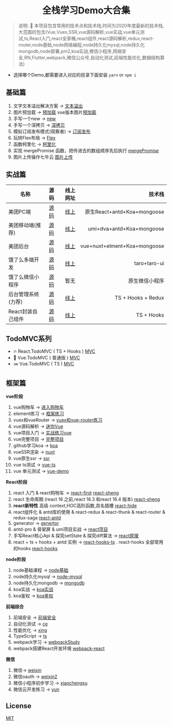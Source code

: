 <div align="center">

#  全栈学习Demo大合集

</div>

> 说明: :100: 本项目包含常用的技术点和技术栈,时间为2020年度最新的技术栈,大范围的包含(Vue,Vuex,SSR,vue源码解析,vue实战,vue单元测试,ts,React入门,react全家桶,react组件,react源码解析,redux,react-router,node基础,node网络编程,node持久化mysql,node持久化mongodb,node部署,pm2,koa实战,微信小程序,网络安全,RN,Flutter,webpack,微信公众号,自动化测试,前端性能优化,数据结构算法)

* 选择哪个Demo,都需要进入对应的目录下面安装 `yarn` or `npm i`

## 基础篇

1. 文字文本溢出解决方案 -> [文本溢出](/base/wen/index.html)
2. 图片预加载 -> [预加载](/base/yu/index.html)  vue版本图片[预加载](/base/yu/index.vue)
3. 手写一个new -> [new](/base/new/index.html)
4. 手写一个深拷贝 -> [深拷贝](/base/shen/index.html)
5. 模拟订阅发布模式(观察者) -> [订阅发布](/base/ding/index.html)
6. 玩转Flex布局 -> [Flex](/base/flex/index.html)
7. 函数柯里化 -> [柯里化](/base/ke/index.js)
8. 实现 mergePromise 函数，把传进去的数组顺序先后执行 [mergePromise](/base/mergePromise/index.js)
9. 图片上传操作七牛云 [图片上传](/base/file/README.md)
 
## 实战篇

| 名称                |                        源码                        |                                                                  线上网址 |                       技术栈 |
| ------------------- | :------------------------------------------------: | ------------------------------------------------------------------------: | ---------------------------: |
| 美团PC端            |   [源码](https://github.com/2662419405/meituan)    |                                           [线上](http://mt.shtodream.cn/) |  原生React+antd+Koa+mongoose |
| 美团移动端(推荐)    |  [源码](https://github.com/2662419405/meituanAn)   |                                        [线上](http://react.shtodream.cn/) |    umi+dva+antd+Koa+mongoose |
| 美团后台            | [源码](https://github.com/2662419405/meituanBack)  |                                     [线上](http://vue.shtodream.cn/login) | vue+nuxt+elment+Koa+mongoose |
| 饿了么多端开发      | [源码](https://github.com/2662419405/meituan-taro) |                                         [线上](http://taro.shtodream.cn/) |                 taro+taro-ui |
| 饿了么微信小程序    |  [源码](https://github.com/2662419405/meituanWx)   |                                                                      暂无 |               原生微信小程序 |
| 后台管理系统 (力荐) | [源码](https://github.com/2662419405/react_admin)  |                                         [线上](http://hooks.shtodream.cn) |           TS + Hooks + Redux |
| React封装自己组件   |   [源码](https://github.com/2662419405/sh-react)   | [线上](http://2pz8cm.coding-pages.com/?path=/story/welcome-page--welcome) |                   TS + Hooks |

## TodoMVC系列

* 🔥 React.TodoMVC ( TS + Hooks ) [MVC](/react-mvc)
* 🐠 Vue.TodoMVC ( 普通版 ) [MVC](vue-mvc)
* ✂️ Vue.TodoMVC ( TS ) [MVC](vue-ts-mvc)

## 框架篇

**vue阶段**

1. vue购物车 -> [进入购物车](/shop)  
2. element练习 -> [框架练习](/login-element)
3. vuex和vueRouter -> [vuex和vue-router练习](/vuexrouter)
4. vue源码解析 -> [迷你Vue](/迷你vue)
5. vue项目入门 -> [实战练习vue](/vue-mart)
6. vue完整项目 -> [完整项目](/vue-mart2)
7. github学习koa -> [koa](/koaGithub)
8. vueSSR渲染 -> [nuxt](/nuxt)
9.  vue原生ssr ->  [ssr](/ssr)
10. vue ts测试 -> [vue-ts](/vue-ts)
11. vue 单元测试 -> [vue-demo](/ts-demo)

**React阶段**

1. react 入门 & react购物车 -> [react-first](/react-first) [react-sheng](/react-sheng)
2.  react 生命周期 (react 16 之前,react 16.3 和react 16.4 版本) [react-sheng](/react-sheng)
3. **react新特性** 高级 context,HOC高阶函数,具名插槽 [react-hide](/react-hide)
4. react组件化 & antd库的使用 & react-redux & react-thunk & react-router & redux-saga [react-antd](/react-antd)
5. generator -> [genertor](/genertor)
6. antd-pro & 骨架屏 & umi项目实战 -> [react项目](/react项目)
7. 手写React核心Api & 探究setState & 探究diff算法 -> [react原理](/react原理)
8. react + ts + hooks + antd 实例 -> [react-hooks-ts](/react-hooks-ts)
. react-hooks 全部常用的hooks [react-hooks](/react-hooks)

**node阶段**

1.  node基础课程 -> [node基础](/node基础)
2.  node持久化mysql -> [node-mysql](/node-mysql)
3.  node持久化mongodb -> [mongodb](/node-mongo)
4.  koa实战 -> [koa实战](/koa实战)
5.  koa鉴权 -> [koa鉴权](/koa鉴权)

**前端综合**

1. 前端安全 -> [前端安全](/前端安全)
2. 自动化测试 -> [ce](/ce)
3. 性能优化 -> [xing](/xing)
4. TypeScript -> [ts](ts)
5. webpack学习 -> [webpackStudy](/webpackStudy)
6. webpack搭建React开发环境 [webpack-react](/webpack-react)

**微信**

1. 微信-> [weixin](/weixin)
2. 微信oauth -> [weixin2](/weixin2)
3. 微信小程序初步学习 -> [xiaochengxu](/xiaochengxu)
4. 微信云开发练习 -> [yun](/yun)

## License

[MIT](/LICENSE)
